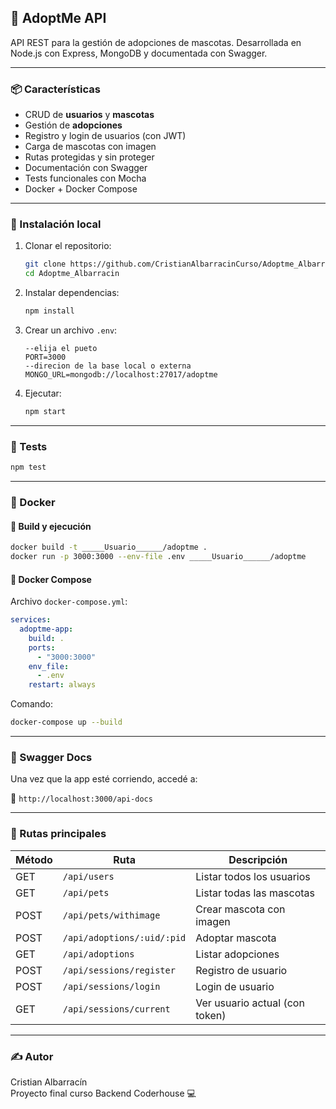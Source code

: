 
## 🐾 AdoptMe API

API REST para la gestión de adopciones de mascotas. Desarrollada en Node.js con Express, MongoDB y documentada con Swagger.

---

### 📦 Características

- CRUD de **usuarios** y **mascotas**
- Gestión de **adopciones**
- Registro y login de usuarios (con JWT)
- Carga de mascotas con imagen
- Rutas protegidas y sin proteger
- Documentación con Swagger
- Tests funcionales con Mocha
- Docker + Docker Compose

---

### 🚀 Instalación local

1. Clonar el repositorio:
   ```bash
   git clone https://github.com/CristianAlbarracinCurso/Adoptme_Albarracin.git
   cd Adoptme_Albarracin
   ```

2. Instalar dependencias:
   ```bash
   npm install
   ```

3. Crear un archivo `.env`:
   ```env
   --elija el pueto
   PORT=3000
   --direcion de la base local o externa
   MONGO_URL=mongodb://localhost:27017/adoptme
   ```

4. Ejecutar:
   ```bash
   npm start
   ```

---

### 🧪 Tests

```bash
npm test
```

---

### 🐳 Docker

#### 🔹 Build y ejecución

```bash
docker build -t _____Usuario______/adoptme .
docker run -p 3000:3000 --env-file .env _____Usuario______/adoptme
```

#### 🔹 Docker Compose

Archivo `docker-compose.yml`:

```yaml
services:
  adoptme-app:
    build: .
    ports:
      - "3000:3000"
    env_file:
      - .env
    restart: always
```

Comando:

```bash
docker-compose up --build
```

---

### 📘 Swagger Docs

Una vez que la app esté corriendo, accedé a:

📄 `http://localhost:3000/api-docs`

---

### 📁 Rutas principales

| Método | Ruta                             | Descripción                         |
|--------|----------------------------------|-------------------------------------|
| GET    | `/api/users`                     | Listar todos los usuarios           |
| GET    | `/api/pets`                      | Listar todas las mascotas           |
| POST   | `/api/pets/withimage`            | Crear mascota con imagen            |
| POST   | `/api/adoptions/:uid/:pid`       | Adoptar mascota                     |
| GET    | `/api/adoptions`                 | Listar adopciones                   |
| POST   | `/api/sessions/register`         | Registro de usuario                 |
| POST   | `/api/sessions/login`            | Login de usuario                    |
| GET    | `/api/sessions/current`          | Ver usuario actual (con token)      |

---


### ✍ Autor

Cristian Albarracín  
Proyecto final curso Backend Coderhouse 💻

